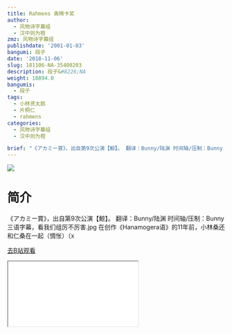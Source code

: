 ```yaml
---
title: Rahmens 奥稀卡奖
author:
  - 风物诗字幕组
  - 汉中则为橙
zmz: 风物诗字幕组
publishdate: '2001-01-03'
bangumi: 段子
date: '2018-11-06'
slug: 181106-NA-35400203
description: 段子&#8226;NA
weight: 18894.0
bangumis:
  - 段子
tags:
  - 小林贤太郎
  - 片桐仁
  - rahmens
categories:
  - 风物诗字幕组
  - 汉中则为橙

brief: "《アカミー賞》，出自第9次公演【鯨】。 翻译：Bunny/陆渊 时间轴/压制：Bunny 三语字幕，看我们组厉不厉害.jpg 在创作《Hanamogera语》的11年前，小林桑还和仁桑在一起（惆怅）（x"
---
```

![](https://i.imgur.com/6GSEO1L.jpg)
# 简介  
《アカミー賞》，出自第9次公演【鯨】。
翻译：Bunny/陆渊 时间轴/压制：Bunny
三语字幕，看我们组厉不厉害.jpg
在创作《Hanamogera语》的11年前，小林桑还和仁桑在一起（惆怅）（x  

[去B站观看](https://www.bilibili.com/video/av35400203/)
<div class ="resp-container"><iframe class="testiframe" src="//player.bilibili.com/player.html?aid=35400203"", scrolling="no", allowfullscreen="true" > </iframe></div> 
